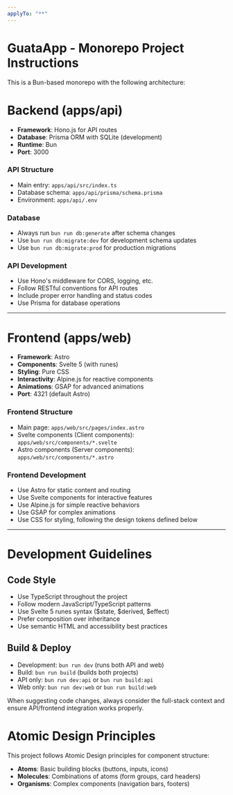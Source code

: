 ```yaml
---
applyTo: "**"
---
```


# GuataApp - Monorepo Project Instructions

This is a Bun-based monorepo with the following architecture:

# Backend (apps/api)

- **Framework**: Hono.js for API routes
- **Database**: Prisma ORM with SQLite (development)
- **Runtime**: Bun
- **Port**: 3000

### API Structure

- Main entry: `apps/api/src/index.ts`
- Database schema: `apps/api/prisma/schema.prisma`
- Environment: `apps/api/.env`

### Database

- Always run `bun run db:generate` after schema changes
- Use `bun run db:migrate:dev` for development schema updates
- Use `bun run db:migrate:prod` for production migrations

### API Development

- Use Hono's middleware for CORS, logging, etc.
- Follow RESTful conventions for API routes
- Include proper error handling and status codes
- Use Prisma for database operations

---

# Frontend (apps/web)

- **Framework**: Astro
- **Components**: Svelte 5 (with runes)
- **Styling**: Pure CSS
- **Interactivity**: Alpine.js for reactive components
- **Animations**: GSAP for advanced animations
- **Port**: 4321 (default Astro)

### Frontend Structure

- Main page: `apps/web/src/pages/index.astro`
- Svelte components (Client components): `apps/web/src/components/*.svelte`
- Astro components (Server components): `apps/web/src/components/*.astro`

### Frontend Development

- Use Astro for static content and routing
- Use Svelte components for interactive features
- Use Alpine.js for simple reactive behaviors
- Use GSAP for complex animations
- Use CSS for styling, following the design tokens defined below

---

# Development Guidelines

## Code Style

- Use TypeScript throughout the project
- Follow modern JavaScript/TypeScript patterns
- Use Svelte 5 runes syntax ($state, $derived, $effect)
- Prefer composition over inheritance
- Use semantic HTML and accessibility best practices

## Build & Deploy

- Development: `bun run dev` (runs both API and web)
- Build: `bun run build` (builds both projects)
- API only: `bun run dev:api` or `bun run build:api`
- Web only: `bun run dev:web` or `bun run build:web`

When suggesting code changes, always consider the full-stack context and ensure API/frontend integration works properly.

# Atomic Design Principles

This project follows Atomic Design principles for component structure:

- **Atoms**: Basic building blocks (buttons, inputs, icons)
- **Molecules**: Combinations of atoms (form groups, card headers)
- **Organisms**: Complex components (navigation bars, footers)
